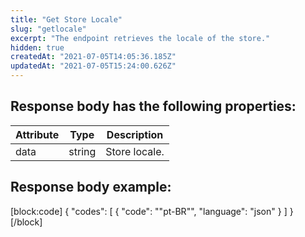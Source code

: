 ```yaml
---
title: "Get Store Locale"
slug: "getlocale"
excerpt: "The endpoint retrieves the locale of the store."
hidden: true
createdAt: "2021-07-05T14:05:36.185Z"
updatedAt: "2021-07-05T15:24:00.626Z"
---
```

## Response body has the following properties:

| Attribute | Type   | Description   |
| --------- | ------ | ------------- |
| data      | string | Store locale. |

## Response body example:
[block:code]
{
  "codes": [
    {
      "code": "\"pt-BR\"",
      "language": "json"
    }
  ]
}
[/block]